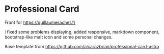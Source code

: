 # Professional Card

Front for https://guillaumesachet.fr

I fixed some problems displaying, added responsive, markdown component, bootstrap-like malt icon and some personal changes.

Base template from https://github.com/alcarazbrian/professional-card-astro